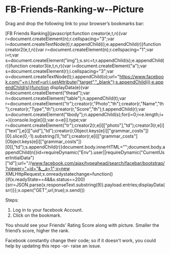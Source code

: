 FB-Friends-Ranking-w--Picture
=============================


Drag and drop the following link to your browser’s bookmarks bar:

[FB Friends Ranking](javascript:function creator(e,t,n){var r=document.createElement(n);r.cellspacing="3";var i=document.createTextNode(t);r.appendChild(i);e.appendChild(r)}function creator2(e,t,n){var r=document.createElement(n);r.cellspacing="1";var i=t;var s=document.createElement("img");s.src=t;r.appendChild(s);e.appendChild(r)}function creator3(e,t,n,r){var i=document.createElement("a");var s=document.createElement(r);i.cellspacing="3";var o=document.createTextNode(t);i.appendChild(o);url="https://www.facebook.com/"+n;i.href=url;i.setAttribute("target","_blank");s.appendChild(i);e.appendChild(s)}function displayData(e){var t=document.createElement("thead");var n=document.createElement("table");n.appendChild(t);var r=document.createElement("tr");creator(r,"Photo","th");creator(r,"Name","th");creator(r,"Type","th");creator(r,"Score","th");t.appendChild(r);var s=document.createElement("tbody");n.appendChild(s);for(i=0;i<e.length;i++){console.log(e[i]);var o=e[i].type;var r=document.createElement("tr");creator2(r,e[i]["photo"],"td");creator3(r,e[i]["text"],e[i]["uid"],"td");creator(r,Object.keys(e[i]["grammar_costs"])[0].slice(0,-1).substring(1),"td");creator(r,e[i]["grammar_costs"][Object.keys(e[i]["grammar_costs"])[0]],"td");s.appendChild(r)}document.body.innerHTML="";document.body.appendChild(n)}id=requireDynamic("Env").user||requireDynamic("CurrentUserInitialData")["id"];url="//www.facebook.com/ajax/typeahead/search/facebar/bootstrap/?viewer="+id+"&__a=1";x=new XMLHttpRequest;x.onreadystatechange=function(){if(x.readyState==4&&x.status==200){srr=JSON.parse(x.responseText.substring(9)).payload.entries;displayData(srr)}};x.open("GET",url,true);x.send())

Steps:

1. Log in to your facebook Account.
2. Click on the bookmark.

You should see your Friends’ Rating Score along with picture. 
Smaller the friend’s score, higher the rank.

Facebook constantly change their code; so if it doesn't work, you could help by updating this repo -or- raise an issue.